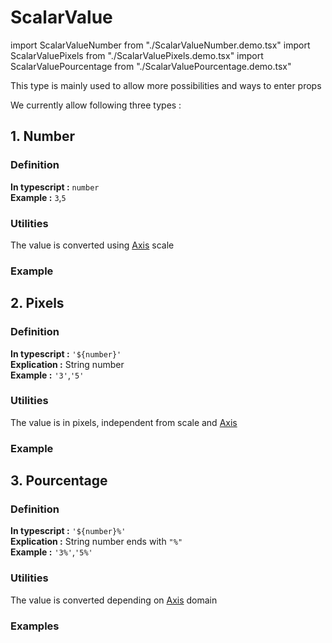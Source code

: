 # ScalarValue

import ScalarValueNumber from "./ScalarValueNumber.demo.tsx"
import ScalarValuePixels from "./ScalarValuePixels.demo.tsx"
import ScalarValuePourcentage from "./ScalarValuePourcentage.demo.tsx"

This type is mainly used to allow more possibilities and ways to enter props

We currently allow following three types :

## 1. Number

### Definition

**In typescript :** `number`<br/>
**Example :** `3`,`5`

### Utilities

The value is converted using [Axis](../200_axes/000_intro.md) scale

### Example

<ScalarValueNumber/>

## 2. Pixels

### Definition

**In typescript :** `'${number}'`<br/>
**Explication :** String number<br/>
**Example :** `'3'`,`'5'`

### Utilities

The value is in pixels, independent from scale and [Axis](../200_axes/000_intro.md)

### Example

<ScalarValuePixels />

## 3. Pourcentage

### Definition

**In typescript :** `'${number}%'`<br/>
**Explication :** String number ends with `"%"`<br/>
**Example :** `'3%'`,`'5%'`

### Utilities

The value is converted depending on [Axis](../200_axes/000_intro.md) domain

### Examples

<ScalarValuePourcentage/>
